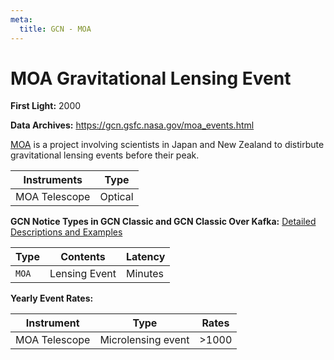 ```yaml
---
meta:
  title: GCN - MOA
---
```


# MOA Gravitational Lensing Event

**First Light:** 2000

**Data Archives:**
https://gcn.gsfc.nasa.gov/moa_events.html

[MOA](http://www2.phys.canterbury.ac.nz/moa/) is a project involving scientists in Japan and New Zealand to distirbute gravitational lensing events before their peak.

| Instruments   | Type    |
| ------------- | ------- |
| MOA Telescope | Optical |

**GCN Notice Types in GCN Classic and GCN Classic Over Kafka:**
[Detailed Descriptions and Examples](https://gcn.gsfc.nasa.gov/moa.html)

| Type  | Contents      | Latency |
| ----- | ------------- | ------- |
| `MOA` | Lensing Event | Minutes |

**Yearly Event Rates:**

| Instrument    | Type               | Rates    |
| ------------- | ------------------ | -------- |
| MOA Telescope | Microlensing event | &gt;1000 |

